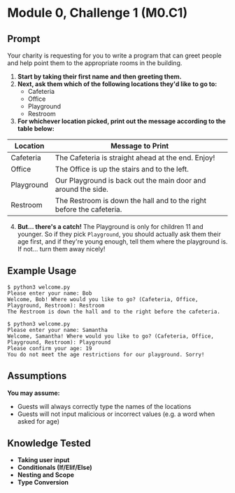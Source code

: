 # Module 0, Challenge 1 (M0.C1)

## Prompt

Your charity is requesting for you to write a program that can greet people and help point them to the appropriate rooms in the building.

1. **Start by taking their first name and then greeting them.**
2. **Next, ask them which of the following locations they'd like to go to:**
    - Cafeteria
    - Office
    - Playground
    - Restroom
3. **For whichever location picked, print out the message according to the table below:**

Location   | Message to Print
-----------|---------------------------------------------------------------------
Cafeteria  | The Cafeteria is straight ahead at the end. Enjoy! 
Office     | The Office is up the stairs and to the left. 
Playground | Our Playground is back out the main door and around the side.
Restroom   | The Restroom is down the hall and to the right before the cafeteria.

4. **But... there's a catch!** The Playground is only for children 11 and younger. So if they pick `Playground`, you should actually ask them their age first, and if they're young enough, tell them where the playground is. If not... turn them away nicely!

## Example Usage
```
$ python3 welcome.py
Please enter your name: Bob
Welcome, Bob! Where would you like to go? (Cafeteria, Office, Playground, Restroom): Restroom
The Restroom is down the hall and to the right before the cafeteria.

$ python3 welcome.py
Please enter your name: Samantha
Welcome, Samantha! Where would you like to go? (Cafeteria, Office, Playground, Restroom): Playground
Please confirm your age: 19
You do not meet the age restrictions for our playground. Sorry!
```

## Assumptions
**You may assume:**
- Guests will always correctly type the names of the locations
- Guests will not input malicious or incorrect values (e.g. a word when asked for age)

## Knowledge Tested
- **Taking user input**
- **Conditionals (If/Elif/Else)**
- **Nesting and Scope**
- **Type Conversion**
